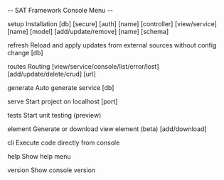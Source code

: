 
-- SAT Framework Console Menu --

setup    Installation
         [db]
         [secure]
         [auth] [name]
         [controller] [view/service] [name]
         [model] [add/update/remove] [name] [schema]
         
refresh  Reload and apply updates from external sources without config change
         [db]
         
routes   Routing
         [view/service/console/list/error/lost] [add/update/delete/crud] [url]

generate Auto generate service
         [db]

serve    Start project on localhost
         [port]
         
tests    Start unit testing (preview)

element  Generate or download view element (beta)
         <name> [add/download]
         
cli      Execute code directly from console
         <router path>
         
help     Show help menu

version  Show console version
